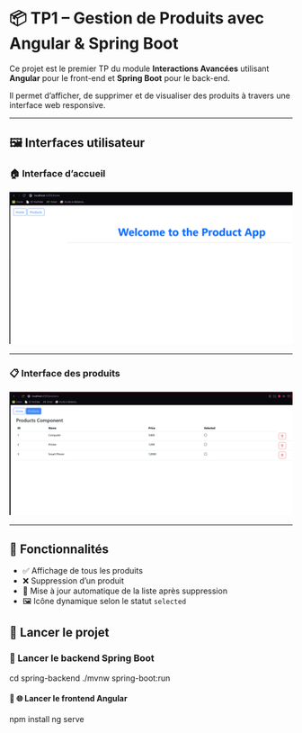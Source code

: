 
# 📦 TP1 – Gestion de Produits avec Angular & Spring Boot

Ce projet est le premier TP du module **Interactions Avancées** utilisant **Angular** pour le front-end et **Spring Boot** pour le back-end.

Il permet d’afficher, de supprimer et de visualiser des produits à travers une interface web responsive.

---

## 🖼️ Interfaces utilisateur

### 🏠 Interface d’accueil

<img src="./images/Home.png" alt="Interface Accueil" width="700"/>

---

### 📋 Interface des produits

<img src="./images/Products.png" alt="Interface Produits" width="700"/>

---

## 🚀 Fonctionnalités

- ✅ Affichage de tous les produits
- ❌ Suppression d’un produit
- 🔄 Mise à jour automatique de la liste après suppression
- 🖼️ Icône dynamique selon le statut `selected`


## 🧪 Lancer le projet

### 🔧 Lancer le backend Spring Boot

cd spring-backend
./mvnw spring-boot:run


#### 🔧 🌐 Lancer le frontend Angular

npm install
ng serve